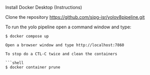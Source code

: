 Install Docker Desktop (Instructions)

Clone the repository https://github.com/sipg-isr/yolov8pipeline.git

To run the yolo pipeline open a command window and type:

```shell
$ docker compose up

Open a browser window and type http://localhost:7860

To stop do a CTL-C twice and clean the containers

```shell
$ docker container prune


